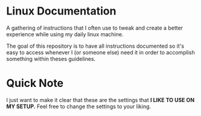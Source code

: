 # Linux Documentation
A gathering of instructions that I often use to tweak and create a better experience while using my daily linux machine.

The goal of this repository is to have all instructions documented so it's easy to access whenever I (or someone else) need it in order to accomplish something within theses guidelines.

# Quick Note
I just want to make it clear that these are the settings that **I LIKE TO USE ON MY SETUP.** Feel free to change the settings to your liking.
